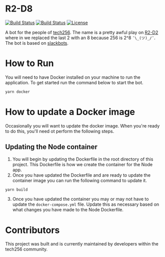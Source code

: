 # R2-D8

[![Build Status](https://circleci.com/gh/tech256/r2d8.svg?style=svg)](https://app.circleci.com/pipelines/github/tech256/r2d8)
[![Build Status](https://travis-ci.org/tech256/r2d8.svg?branch=master)](https://travis-ci.org/tech256/r2d8)
[![License](https://img.shields.io/badge/License-Apache%202.0-blue.svg)](https://opensource.org/licenses/Apache-2.0)

A bot for the people of [tech256][tech256]. The name is a pretty awful play
on [R2-D2][r2d2] where in we replaced the last 2 with an 8 because 256 is
2^8 `¯\_(ツ)_/¯`. The bot is based on [slackbots][slackbots].

# How to Run
You will need to have Docker installed on your machine to run the application. To get started run the command below to start the bot.

```bash
yarn docker
```

# How to update a Docker image
Occasionally you will want to update the docker image. When you're ready to do this, you'll need ot perform the following steps.

## Updating the Node container
1. You will begin by updating the Dockerfile in the root directory of this project. This Dockerfile is how we create the container for the Node app.
2. Once you have updated the Dockerfile and are ready to update the container image you can run the following command to update it.

```bash
yarn build
```

3. Once you have updated the container you may or may not have to update the `docker-compose.yml` file. Update this as necessary based on what changes you have made to the Node Dockerfile.

# Contributors

This project was built and is currently maintained by developers within the tech256 community.

[tech256]: http://tech256.com
[r2d2]: http://en.wikipedia.org/wiki/R2-D2
[slackbots]: https://github.com/mishk0/slack-bot-api
